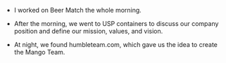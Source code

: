 - I worked on Beer Match the whole morning.

- After the morning, we went to USP containers to discuss our company position and define our mission, values, and vision.

- At night, we found humbleteam.com, which gave us the idea to create the Mango Team.
